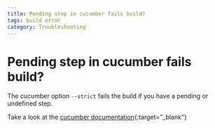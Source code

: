 ```yaml
---
title: Pending step in cucumber fails build?
tags: build error
category: Troubleshooting
---
```


# Pending step in cucumber fails build?

The cucumber option ```--strict``` fails the build if you have a pending or undefined step.

Take a look at the [cucumber documentation](https://github.com/cucumber/cucumber/wiki/Step-Definitions){:target="_blank"}
